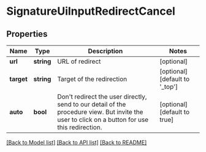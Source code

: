 # SignatureUiInputRedirectCancel

## Properties
Name | Type | Description | Notes
------------ | ------------- | ------------- | -------------
**url** | **string** | URL of redirect | [optional] 
**target** | **string** | Target of the redirection | [optional] [default to '_top']
**auto** | **bool** | Don&#39;t redirect the user directly, send to our detail of the procedure view. But invite the user to click on a button for use this redirection. | [optional] [default to true]

[[Back to Model list]](../README.md#documentation-for-models) [[Back to API list]](../README.md#documentation-for-api-endpoints) [[Back to README]](../README.md)



